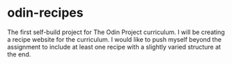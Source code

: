 # odin-recipes
The first self-build project for The Odin Project curriculum.
I will be creating a recipe website for the curriculum.
I would like to push myself beyond the assignment to include at least one recipe with a slightly varied structure at the end.